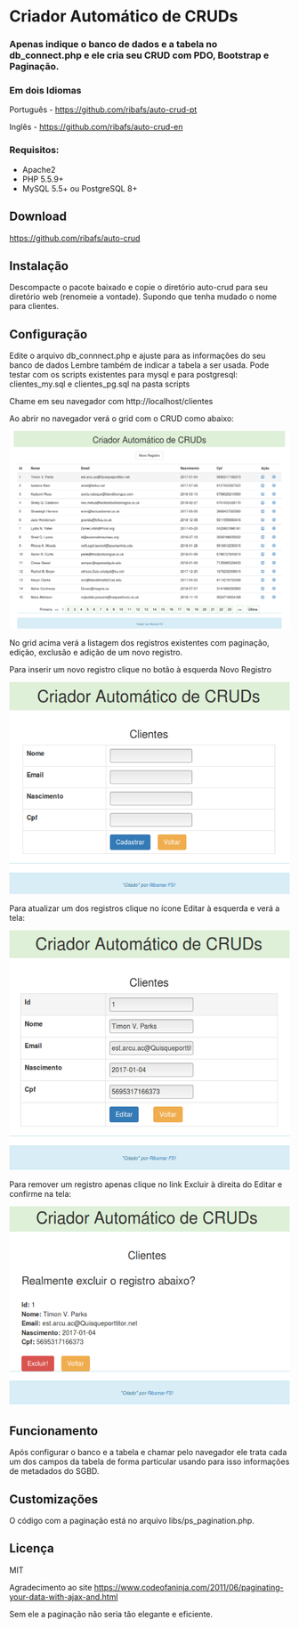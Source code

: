 # Criador Automático de CRUDs

### Apenas indique o banco de dados e a tabela no db_connect.php e ele cria seu CRUD com PDO, Bootstrap e Paginação.

### Em dois Idiomas
Português - https://github.com/ribafs/auto-crud-pt

Inglês - https://github.com/ribafs/auto-crud-en

### Requisitos:
- Apache2
- PHP 5.5.9+
- MySQL 5.5+ ou PostgreSQL 8+

## Download
https://github.com/ribafs/auto-crud

## Instalação
Descompacte o pacote baixado e copie o diretório auto-crud para seu diretório web (renomeie a vontade).
Supondo que tenha mudado o nome para clientes.

## Configuração

Edite o arquivo db_connnect.php e ajuste para as informações do seu banco de dados
Lembre também de indicar a tabela a ser usada.
Pode testar com os scripts existentes para mysql e para postgresql: clientes_my.sql e clientes_pg.sql na pasta scripts

Chame em seu navegador com
http://localhost/clientes

Ao abrir no navegador verá o grid com o CRUD como abaixo:

<img src="images/grid.png">

No grid acima verá a listagem dos registros existentes com paginação, edição, exclusão e adição de um novo registro.

Para inserir um novo registro clique no botão à esquerda Novo Registro

<img src="images/insert.png">

Para atualizar um dos registros clique no ícone Editar à esquerda e verá a tela:

<img src="images/update.png">

Para remover um registro apenas clique no link Excluir à direita do Editar e confirme na tela:

<img src="images/delete.png">

## Funcionamento

Após configurar o banco e a tabela e chamar pelo navegador ele trata cada um dos campos da tabela de forma particular usando para isso informações de metadados do SGBD.

## Customizações

O código com a paginação está no arquivo libs/ps_pagination.php.

## Licença

MIT

Agradecimento ao site
https://www.codeofaninja.com/2011/06/paginating-your-data-with-ajax-and.html

Sem ele a paginação não seria tão elegante e eficiente.
 
